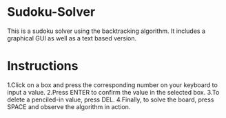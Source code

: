 # Sudoku-Solver
This is a sudoku solver using the backtracking algorithm. It includes a graphical GUI as well as a text based version.

# Instructions
1.Click on a box and press the corresponding number on your keyboard to input a value.
2.Press ENTER to confirm the value in the selected box.
3.To delete a penciled-in value, press DEL.
4.Finally, to solve the board, press SPACE and observe the algorithm in action.